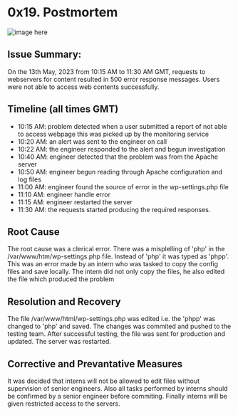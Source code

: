 # 0x19. Postmortem
![image here](https://www.howtogeek.com/wp-content/uploads/2017/05/Shutterstock_488064745.png?width=1198&trim=1,1&bg-color=000&pad=1,1)
## Issue Summary:
On the 13th May, 2023 from 10:15 AM to 11:30 AM GMT, requests to webservers for content resulted in 500 error response messages. Users were not able to access web contents successfully.

## Timeline (all times GMT)
- 10:15 AM: problem detected when a user submitted a report of not able to access webpage this was picked up by the monitoring service
- 10:20 AM: an alert was sent to the engineer on call
- 10:22 AM: the engineer responded to the alert and begun investigation
- 10:40 AM: engineer detected that the problem was from the Apache server
- 10:50 AM: engineer begun reading through Apache configuration and log files
- 11:00 AM: engineer found the source of error in the wp-settings.php file
- 11:10 AM: engineer handle error
- 11:15 AM: engineer restarted the server
- 11:30 AM: the requests started producing the required responses.

## Root Cause
The root cause was a clerical error. There was a misplelling of 'php' in the /var/www/htm/wp-settings.php file. Instead of 'php' it was typed as 'phpp'. This was an error made by an intern who was tasked to copy the config files and save locally. The intern did not only copy the files, he also edited the file which produced the problem

## Resolution and Recovery
The file /var/www/html/wp-settings.php was edited i.e. the 'phpp' was changed to 'php' and saved. The changes was commited and pushed to the testing team. After successful testing, the file was sent for production and updated. The server was restarted.

## Corrective and Prevantative Measures
It was decided that interns will not be allowed to edit files without supervision of senior engineers. Also all tasks performed by interns should be confirmed by a senior engineer before commiting. Finally interns will be given restricted access to the servers.
